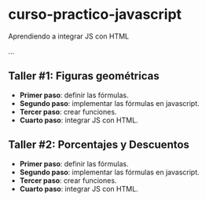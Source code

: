 # curso-practico-javascript

Aprendiendo a integrar JS con HTML

...

## Taller #1: Figuras geométricas

- **Primer paso**: definir las fórmulas.
- **Segundo paso**: implementar las fórmulas en javascript.
- **Tercer paso**: crear funciones.
- **Cuarto paso**: integrar JS con HTML.

## Taller #2: Porcentajes y Descuentos

- **Primer paso**: definir las fórmulas.
- **Segundo paso**: implementar las fórmulas en javascript.
- **Tercer paso**: crear funciones.
- **Cuarto paso**: integrar JS con HTML.
